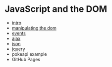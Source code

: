 # JavaScript and the DOM

* [intro](intro.md)  
* [manipulating the dom](manipulating-dom.md)  
* [events](events.md)  
* [ajax](ajax.md)  
* [json](json.md)
* [jquery](jquery.md)  
* pokeapi example
* GitHub Pages
